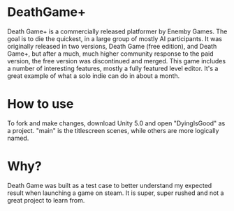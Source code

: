 # DeathGame+
 
Death Game+ is a commercially released platformer by Enemby Games. The goal is to die the quickest, in a large group of mostly AI participants. It was originally released in two versions, Death Game (free edition), and Death Game+, but after a much, much higher community response to the paid version, the free version was discontinued and merged. This game includes a number of interesting features, mostly a fully featured level editor. It's a great example of what a solo indie can do in about a month.

# How to use
To fork and make changes, download Unity 5.0 and open "DyingIsGood" as a project. "main" is the titlescreen scenes, while others are more logically named.

# Why?
Death Game was built as a test case to better understand my expected result when launching a game on steam. It is super, super rushed and not a great project to learn from.
